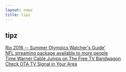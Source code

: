 ```yaml
--- 
layout: newz 
title: tipz 
---
```

<h2>tipz</h2>
<a href="https://www.reddit.com/r/cordcutters/wiki/rio2016/">Rio 2016 -- Summer Olympics Watcher's Guide'</a><br />
 <a href="http://www.theverge.com/2016/7/28/12311924/nfl-sunday-ticket-directv-streaming-apple-tv/">NFL streaming package available to more people</a><br />
<a href="http://cordcuttersnews.com/time-warner-cable-jumps-free-tv-bandwagon/">Time Warner Cable Jumps on The Free TV Bandwagon</a><br />
<a href="https://tvfool.com/">Check OTA TV Signal in Your Area</a><br />